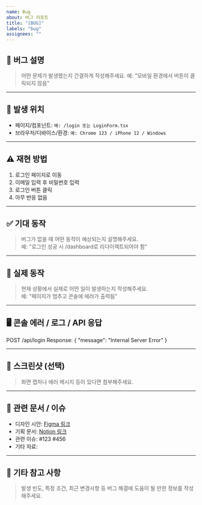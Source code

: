 ```yaml
---
name: Bug
about: 버그 리포트
title: "[BUG]"
labels: "bug"
assignees: ""
---
```


## 🐛 버그 설명

> 어떤 문제가 발생했는지 간결하게 작성해주세요.
> 예: "모바일 환경에서 버튼이 클릭되지 않음"

---

## 📍 발생 위치

- 페이지/컴포넌트: `예: /login 또는 LoginForm.tsx`
- 브라우저/디바이스/환경: `예: Chrome 123 / iPhone 12 / Windows`

---

## ⚠️ 재현 방법

1. 로그인 페이지로 이동
2. 이메일 입력 후 비밀번호 입력
3. 로그인 버튼 클릭
4. 아무 반응 없음

---

## ✅ 기대 동작

> 버그가 없을 때 어떤 동작이 예상되는지 설명해주세요.  
> 예: "로그인 성공 시 /dashboard로 리다이렉트되어야 함"

---

## 🧪 실제 동작

> 현재 상황에서 실제로 어떤 일이 발생하는지 작성해주세요.  
> 예: "페이지가 멈추고 콘솔에 에러가 출력됨"

---

## 🖥️ 콘솔 에러 / 로그 / API 응답

POST /api/login
Response: { "message": "Internal Server Error" }

---

## 📸 스크린샷 (선택)

> 화면 캡처나 에러 메시지 등이 있다면 첨부해주세요.

---

## 🔗 관련 문서 / 이슈

- 디자인 시안: [Figma 링크](https://www.figma.com)
- 기획 문서: [Notion 링크](https://www.notion.so)
- 관련 이슈: #123 #456
- 기타 자료:

---

## 🧾 기타 참고 사항

> 발생 빈도, 특정 조건, 최근 변경사항 등 버그 해결에 도움이 될 만한 정보를 작성해주세요.

